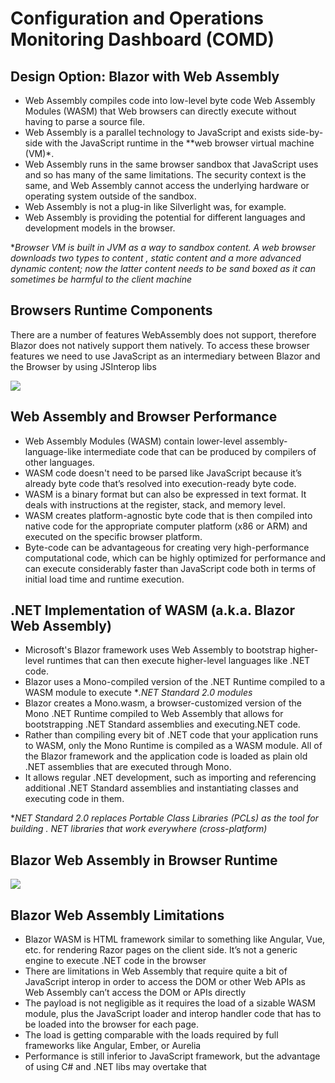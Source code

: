 # Configuration and Operations Monitoring Dashboard (COMD)
## Design Option: Blazor with Web Assembly

* Web Assembly compiles code into low-level byte code Web Assembly Modules (WASM) that Web browsers can directly execute without having to parse a source file.
* Web Assembly is a parallel technology to JavaScript and exists side-by-side with the JavaScript runtime in the **web browser virtual machine (VM)*.
* Web Assembly runs in the same browser sandbox that JavaScript uses and so has many of the same limitations. The security context is the same, and Web Assembly cannot access the underlying hardware or operating system outside of the sandbox. 
* Web Assembly is not a plug-in like Silverlight was, for example.
* Web Assembly is providing the potential for different languages and development models in the browser.

**Browser VM is built in JVM as a way to sandbox content. A web browser downloads two types to content , static content and a more advanced dynamic content; now the latter content needs to be sand boxed as it can sometimes be harmful to the client machine*

## Browsers Runtime Components
There are a number of features WebAssembly does not support, therefore Blazor does not natively support them natively. To access these browser features we need to use JavaScript as an intermediary between Blazor and the Browser by using JSInterop libs

![](https://user-images.githubusercontent.com/6631390/86378511-be5a7f80-bc57-11ea-8645-a9015cc6f605.png)

## Web Assembly and Browser Performance

* Web Assembly Modules (WASM) contain lower-level assembly-language-like intermediate code that can be produced by compilers of other languages. 
* WASM code doesn't need to be parsed like JavaScript because it’s already byte code that’s resolved into execution-ready byte code. 
* WASM is a binary format but can also be expressed in text format. It deals with instructions at the register, stack, and memory level. 
* WASM creates platform-agnostic byte code that is then compiled into native code for the appropriate computer platform (x86 or ARM) and executed on the specific browser platform. 
* Byte-code can be advantageous for creating very high-performance computational code, which can be highly optimized for performance and can execute considerably faster than JavaScript code both in terms of initial load time and runtime execution.

## .NET Implementation of WASM (a.k.a. Blazor Web Assembly)

* Microsoft's Blazor framework uses Web Assembly to bootstrap higher-level runtimes that can then execute higher-level languages like .NET code. 
* Blazor uses a Mono-compiled version of the .NET Runtime compiled to a WASM module to execute **.NET Standard 2.0 modules*
* Blazor creates a Mono.wasm, a browser-customized version of the Mono .NET Runtime compiled to Web Assembly that allows for bootstrapping .NET Standard assemblies and executing.NET code.
* Rather than compiling every bit of .NET code that your application runs to WASM, only the Mono Runtime is compiled as a WASM module. All of the Blazor framework and the application code is loaded as plain old .NET assemblies that are executed through Mono. 
* It allows regular .NET development, such as importing and referencing additional .NET Standard assemblies and instantiating classes and executing code in them.

**NET Standard 2.0 replaces Portable Class Libraries (PCLs) as the tool for building . NET libraries that work everywhere (cross-platform)*

## Blazor Web Assembly in Browser Runtime

![](https://user-images.githubusercontent.com/6631390/86378114-44c29180-bc57-11ea-9696-c407ebee91f8.png)

## Blazor Web Assembly Limitations

* Blazor WASM is HTML framework similar to something like Angular, Vue, etc. for rendering Razor pages on the client side. It’s not a generic engine to execute .NET code in the browser 
* There are limitations in Web Assembly that require quite a bit of JavaScript interop in order to access the DOM or other Web APIs as Web Assembly can’t access the DOM or APIs directly
* The payload is not negligible as it requires the load of a sizable WASM module, plus the JavaScript loader and interop handler code that has to be loaded into the browser for each page. 
* The load is getting comparable with the loads required by full frameworks like Angular, Ember, or Aurelia
* Performance is still inferior to JavaScript framework, but the advantage of using C# and .NET libs may overtake that




